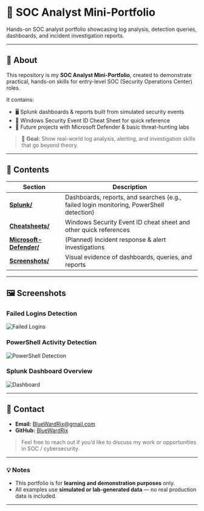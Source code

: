 # 🔐 SOC Analyst Mini-Portfolio

Hands-on SOC analyst portfolio showcasing log analysis, detection queries, dashboards, and incident investigation reports.

---

## 📌 About
This repository is my **SOC Analyst Mini-Portfolio**, created to demonstrate practical, hands-on skills for entry-level SOC (Security Operations Center) roles.  

It contains:
- 🖥️ Splunk dashboards & reports built from simulated security events  
- 📄 Windows Security Event ID Cheat Sheet for quick reference  
- 🚀 Future projects with Microsoft Defender & basic threat-hunting labs  

> 🎯 **Goal:** Show real-world log analysis, alerting, and investigation skills that go beyond theory.

---

## 📂 Contents
| Section | Description |
|---------|-------------|
| [**Splunk/**](https://github.com/BlueWardRix/SOC-Analyst-Mini-Portfolio/tree/main/Splunk) | Dashboards, reports, and searches (e.g., failed login monitoring, PowerShell detection) |
| [**Cheatsheets/**](https://github.com/BlueWardRix/SOC-Analyst-Mini-Portfolio/tree/main/Cheatsheets) | Windows Security Event ID cheat sheet and other quick references |
| [**Microsoft-Defender/**](https://github.com/BlueWardRix/SOC-Analyst-Mini-Portfolio/tree/main/Microsoft-Defender) | (Planned) Incident response & alert investigations |
| [**Screenshots/**](https://github.com/BlueWardRix/SOC-Analyst-Mini-Portfolio/tree/main/Screenshots) | Visual evidence of dashboards, queries, and reports |

---

## 🖼️ Screenshots

### Failed Logins Detection
![Failed Logins](Screenshots/failed_logins.png)

### PowerShell Activity Detection
![PowerShell Detection](Screenshots/powershell_detect.png)

### Splunk Dashboard Overview
![Dashboard](Screenshots/dashboard_overview.png)

---

## 📧 Contact
- **Email:** [BlueWardRix@gmail.com](mailto:BlueWardRix@gmail.com)  
- **GitHub:** [BlueWardRix](https://github.com/BlueWardRix)

> Feel free to reach out if you’d like to discuss my work or opportunities in SOC / cybersecurity.

---

### 💡 Notes
- This portfolio is for **learning and demonstration purposes** only.  
- All examples use **simulated or lab-generated data** — no real production data is included.

---
